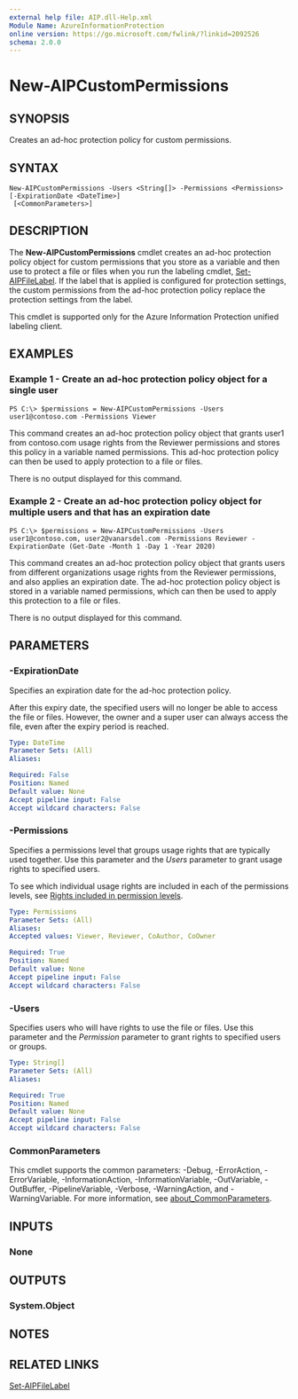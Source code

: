 ```yaml
---
external help file: AIP.dll-Help.xml
Module Name: AzureInformationProtection
online version: https://go.microsoft.com/fwlink/?linkid=2092526
schema: 2.0.0
---
```


# New-AIPCustomPermissions

## SYNOPSIS
Creates an ad-hoc protection policy for custom permissions.

## SYNTAX

```
New-AIPCustomPermissions -Users <String[]> -Permissions <Permissions> [-ExpirationDate <DateTime>]
 [<CommonParameters>]
```

## DESCRIPTION
The **New-AIPCustomPermissions** cmdlet creates an ad-hoc protection policy object for custom permissions that you store as a variable and then use to protect a file or files when you run the labeling cmdlet, [Set-AIPFileLabel](./Set-AIPFileLabel.md). If the label that is applied is configured for protection settings, the custom permissions from the ad-hoc protection policy replace the protection settings from the label.

This cmdlet is supported only for the Azure Information Protection unified labeling client.

## EXAMPLES

### Example 1 - Create an ad-hoc protection policy object for a single user
```
PS C:\> $permissions = New-AIPCustomPermissions -Users user1@contoso.com -Permissions Viewer
```

This command creates an ad-hoc protection policy object that grants user1 from contoso.com usage rights from the Reviewer permissions and stores this policy in a variable named permissions. This ad-hoc protection policy can then be used to apply protection to a file or files.

There is no output displayed for this command.

### Example 2 - Create an ad-hoc protection policy object for multiple users and that has an expiration date
```
PS C:\> $permissions = New-AIPCustomPermissions -Users user1@contoso.com, user2@vanarsdel.com -Permissions Reviewer -ExpirationDate (Get-Date -Month 1 -Day 1 -Year 2020)
```

This command creates an ad-hoc protection policy object that grants users from different organizations usage rights from the Reviewer permissions, and also applies an expiration date. The ad-hoc protection policy object is stored in a variable named permissions, which can then be used to apply this protection to a file or files.

There is no output displayed for this command.

## PARAMETERS

### -ExpirationDate
Specifies an expiration date for the ad-hoc protection policy.

After this expiry date, the specified users will no longer be able to access the file or files. However, the owner and a super user can always access the file, even after the expiry period is reached.

```yaml
Type: DateTime
Parameter Sets: (All)
Aliases:

Required: False
Position: Named
Default value: None
Accept pipeline input: False
Accept wildcard characters: False
```

### -Permissions
Specifies a permissions level that groups usage rights that are typically used together. Use this parameter and the *Users* parameter to grant usage rights to specified users.

To see which individual usage rights are included in each of the permissions levels, see [Rights included in permission levels](/azure/information-protection/configure-usage-rights#rights-included-in-permissions-levels).

```yaml
Type: Permissions
Parameter Sets: (All)
Aliases:
Accepted values: Viewer, Reviewer, CoAuthor, CoOwner

Required: True
Position: Named
Default value: None
Accept pipeline input: False
Accept wildcard characters: False
```

### -Users
Specifies users who will have rights to use the file or files. Use this parameter and the *Permission* parameter to grant rights to specified users or groups. 

```yaml
Type: String[]
Parameter Sets: (All)
Aliases:

Required: True
Position: Named
Default value: None
Accept pipeline input: False
Accept wildcard characters: False
```

### CommonParameters
This cmdlet supports the common parameters: -Debug, -ErrorAction, -ErrorVariable, -InformationAction, -InformationVariable, -OutVariable, -OutBuffer, -PipelineVariable, -Verbose, -WarningAction, and -WarningVariable. For more information, see [about_CommonParameters](/powershell/module/microsoft.powershell.core/about/about_commonparameters).

## INPUTS

### None

## OUTPUTS

### System.Object
## NOTES

## RELATED LINKS

[Set-AIPFileLabel](Set-AIPFileLabel.md)